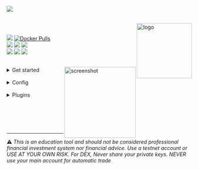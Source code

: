 <br>
<br>

<!-- <h2>🗿 TalkyUniverse</h2> -->
<img src="https://readme-typing-svg.demolab.com?font=Fira+Code&size=13&duration=2000&pause=100&color=027CF9&multiline=true&repeat=false&width=600&height=60&lines=Connect+CEX+and+DEX+exchanges+across+multi+messaging+platforms.;Place+order%2C+inquire+your+balance+and+more+through+plugins.;Easily+deploy+via+Docker+on+self-hosted+platforms+or+PaaS."><br><br>
<!-- CEX & DEX integration with messaging platform and plugin support.-->
<img  alt="logo" src="https://i.imgur.com/Q7iDDyB.jpg" align="right" alt="talky" width="150" height="150">
<div align="left">



<br>
<p align="left">

<a href="https://talkytrader.github.io/wiki/"><img src="https://img.shields.io/badge/Wiki-%23292929.svg?style=for-the-badge&logo=wikipedia&logoColor=white"></a>
<a href="https://hub.docker.com/r/mraniki/tt"><img alt="Docker Pulls" src="https://img.shields.io/docker/pulls/mraniki/tt?style=for-the-badge"></a><br>
<a href="https://github.com/mraniki/tt/"><img src="https://img.shields.io/badge/github-%23292929.svg?style=for-the-badge&logo=github&logoColor=white"></a>
<a href="https://github.com/mraniki/tt/"><img src="https://img.shields.io/github/stars/mraniki/tt?style=for-the-badge"></a>
<a href="https://github.com/mraniki/tt/issues"><img src="https://img.shields.io/github/issues/mraniki/tt?style=for-the-badge"></a><br>
<a href="https://coindrop.to/mraniki"><img src="https://img.shields.io/badge/CoinDrop-292929?style=for-the-badge&logo=buymeacoffee&logoColor=white"></a>
<a href="https://t.me/TTTalkyTraderChat/1"><img src="https://img.shields.io/badge/Telegram-2CA5E0?style=for-the-badge&logo=telegram&logoColor=white"></a>
<a href="https://discord.gg/gMNERs5M9"><img src="https://img.shields.io/badge/Discord-%235865F2.svg?style=for-the-badge&logo=discord&logoColor=white"></a>
<br><br>
</p>


<img align="right" width="194" alt="screenshot" src="https://github.com/mraniki/tt/assets/8766259/14cb1653-f6b4-44e7-b07c-d930060c7363">
<details close>
<summary>Get started</summary>

<ol>

<li>Create your channel/room and your platform bot
<ul>
<li>Telegram via <a href="https://core.telegram.org/bots/tutorial">Telegram @BotFather</a> and <a href="https://docs.telethon.dev/en/stable/basic/signing-in.html">create an API key</a> </li>
<li>Discord via <a href="https://discord.com/developers/docs/intro">Discord Dev portal</a></li>
<li>Matrix via <a href="https://turt2live.github.io/matrix-bot-sdk/index.html">Matrix.org</a></li>
</ul></li>
<li>Get your
<ul>
<li>DEX wallet address and private key</li>
<li>CEX API Keys supported by <a href="https://github.com/ccxt/ccxt">CCXT</a></li>
</ul></li>

<li>Create your config file settings.toml or use env variables</li>

<details close>
<summary>settings example</summary>

<script src="https://emgithub.com/embed-v2.js?target=https%3A%2F%2Fgithub.com%2Fmraniki%2Ftt%2Fblob%2Fmain%2Fexamples%2Fexample_settings.toml&style=default&type=code&showBorder=on&showLineNumbers=on&showFullPath=on&showCopy=on"></script>

</details>

<li>Deploy via:
   <ul> 
<li>docker 
          <code>docker pull mraniki/tt:latest</code> or <code>docker pull ghcr.io/mraniki/tt:latest</code></li>
<li>locally 
          <code>git clone https://github.com/mraniki/tt:main</code> && <code>pip install -r requirements.txt</code> </li>
</ul></li>

<li>Start your container or if deployed locally use <code>python3 bot.py</code> to start </li>
<li>Try it now</li>

<a href="https://app.koyeb.com/deploy?type=docker&image=docker.io/mraniki/tt&name=tt-demo"><img src="https://img.shields.io/badge/Deploy%20on%20Koyeb-blue?style=for-the-badge&logo=koyeb"></a>
</ol>

</details>

<br>

<details close>
<summary>Config</summary>

<details close>
<summary>env vars list</summary>

<script src="https://emgithub.com/embed-v2.js?target=https%3A%2F%2Fgithub.com%2Fmraniki%2Ftt%2Fblob%2Fmain%2Fexamples%2Fexample.env&style=default&type=code&showBorder=on&showLineNumbers=on&showFullPath=on&showCopy=on"></script>

</details>

</details>

<br>

<details close>
<summary>Plugins</summary>

<h4>Talky</h4>
  
<a href="https://talkyuniverse.readthedocs.io/projects/talky/">Submit trading order to CEX & DEX with multi messaging platform and plugin support</a>

<h4>FindMyOrder</h4>

<a href="https://talkyuniverse.readthedocs.io/projects/fyndmyorder/">Find that order</a>

<h4>DXSP</h4>

<a href="https://talkyuniverse.readthedocs.io/projects/dxsp/">Swap made easy</a>

<h4>IamListening</h4>

Build a chat listener bot
<a href="https://talkyuniverse.readthedocs.io/projects/iamlistening/">Find that order</a>

<h4>TalkyTrend</h4>

<a href="https://talkyuniverse.readthedocs.io/projects/talkytrend/">Get the trend</a>

</details>

<br><br><br><br>


<HR>
⚠️ <em>This is an education tool and should not be considered professional financial investment system nor financial advice. Use a testnet account or USE AT YOUR OWN RISK. For DEX, Never share your private keys. NEVER use your main account for automatic trade</em>

</div>
